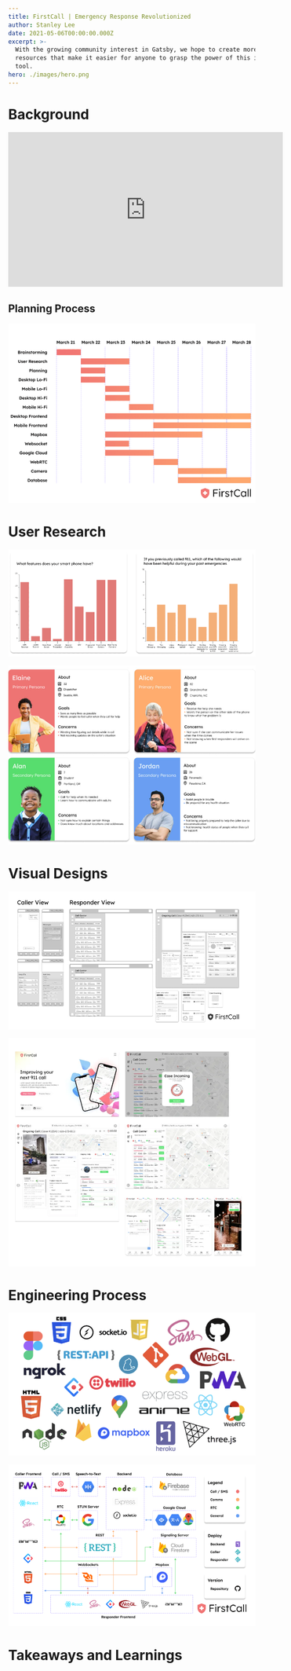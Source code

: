 ```yaml
---
title: FirstCall | Emergency Response Revolutionized
author: Stanley Lee
date: 2021-05-06T00:00:00.000Z
excerpt: >-
  With the growing community interest in Gatsby, we hope to create more
  resources that make it easier for anyone to grasp the power of this incredible
  tool.
hero: ./images/hero.png
---
```

# Background

<iframe width="560" height="315" src="https://www.youtube.com/embed/a_fWpdRpUqk" title="YouTube video player" frameborder="0" allow="accelerometer; autoplay; clipboard-write; encrypted-media; gyroscope; picture-in-picture" allowfullscreen></iframe>

## Planning Process



![Gantt Chart](images/GZUBg6W.png "Gantt Chart for a Week-long Hackathon")

# User Research

![User Surveys](images/P7XCkxF.png "User Surveys")

![User Personas](images/odl2vs0.jpg "User Personas")

# Visual Designs

![](images/mJuajf6.png)

![](images/3PJdSND.webp)

# Engineering Process



![](images/msAMgAN.webp)

![](images/GiOvLCk.webp)



# Takeaways and Learnings
